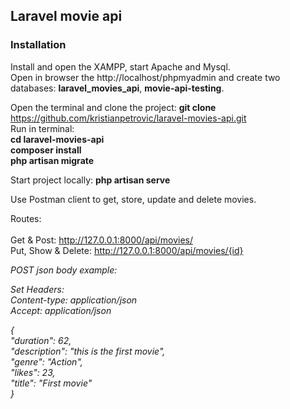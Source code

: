 ## Laravel movie api

### Installation

Install and open the XAMPP, start Apache and Mysql.<br>
Open in browser the http://localhost/phpmyadmin and create two databases: **laravel_movies_api**, **movie-api-testing**.

Open the terminal and clone the project: **git clone** https://github.com/kristianpetrovic/laravel-movies-api.git<br>
Run in terminal:<br>
**cd laravel-movies-api**<br>
**composer install**<br>
**php artisan migrate**<br>

Start project locally: **php artisan serve**

Use Postman client to get, store, update and delete movies.<br>

Routes:<br><br>
Get & Post: http://127.0.0.1:8000/api/movies/<br>
Put, Show & Delete: http://127.0.0.1:8000/api/movies/{id}<br>

*POST json body example:<br>*

*Set Headers: <br>
Content-type: application/json<br>
Accept: application/json<br>*

*{<br>
    "duration": 62,<br>
    "description": "this is the first movie",<br>
    "genre": "Action",<br>
    "likes": 23,<br>
    "title": "First movie"<br>
}*<br>
